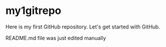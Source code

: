 # my1gitrepo
Here is my first GitHub repository. Let's get started with GitHub.

README.md file was just edited manually
